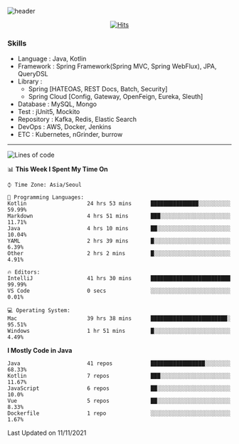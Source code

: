 <!-- Github Profile Readme로 프로필 꾸미기 : https://zzsza.github.io/development/2020/07/10/make-github-profile-readme/ -->

<!-- github theme -->
  <!-- 
    ![header](https://capsule-render.vercel.app/api?type=slice&color=e0f0e3&height=150&section=header&text=beasy&fontSize=45)
  -->
  ![header](https://capsule-render.vercel.app/api?type=soft&color=e0f0e3&height=150&section=header&text=Choi-YongSeok&fontSize=55&animation=twinkling)


<!-- hits count : https://hits.seeyoufarm.com/ -->
<div align=center>
    
  [![Hits](https://hits.seeyoufarm.com/api/count/incr/badge.svg?url=https%3A%2F%2Fgithub.com%2Fchoi-ys&count_bg=%2379C83D&title_bg=%23555555&icon=&icon_color=%23E7E7E7&title=hits&edge_flat=false)](https://hits.seeyoufarm.com)

</div>


<!-- Committed Top Lang -->
<div align=center>
</div>


### Skills
 - Language : Java, Kotlin
 - Framework : Spring Framework(Spring MVC, Spring WebFlux), JPA, QueryDSL
 - Library : 
   - Spring [HATEOAS, REST Docs, Batch, Security]
   - Spring Cloud [Config, Gateway, OpenFeign, Eureka, Sleuth]
 - Database : MySQL, Mongo
 - Test : jUnit5, Mockito
 - Repository : Kafka, Redis, Elastic Search
 - DevOps : AWS, Docker, Jenkins
 - ETC : Kubernetes, nGrinder, burrow

---

<!--START_SECTION:waka-->
![Lines of code](https://img.shields.io/badge/From%20Hello%20World%20I%27ve%20Written-231650%20lines%20of%20code-blue)

📊 **This Week I Spent My Time On** 

```text
⌚︎ Time Zone: Asia/Seoul

💬 Programming Languages: 
Kotlin                   24 hrs 53 mins      ███████████████░░░░░░░░░░   59.99% 
Markdown                 4 hrs 51 mins       ███░░░░░░░░░░░░░░░░░░░░░░   11.71% 
Java                     4 hrs 10 mins       ██░░░░░░░░░░░░░░░░░░░░░░░   10.04% 
YAML                     2 hrs 39 mins       █░░░░░░░░░░░░░░░░░░░░░░░░   6.39% 
Other                    2 hrs 2 mins        █░░░░░░░░░░░░░░░░░░░░░░░░   4.91%

🔥 Editors: 
IntelliJ                 41 hrs 30 mins      █████████████████████████   99.99% 
VS Code                  0 secs              ░░░░░░░░░░░░░░░░░░░░░░░░░   0.01%

💻 Operating System: 
Mac                      39 hrs 38 mins      ████████████████████████░   95.51% 
Windows                  1 hr 51 mins        █░░░░░░░░░░░░░░░░░░░░░░░░   4.49%

```

**I Mostly Code in Java** 

```text
Java                     41 repos            █████████████████░░░░░░░░   68.33% 
Kotlin                   7 repos             ███░░░░░░░░░░░░░░░░░░░░░░   11.67% 
JavaScript               6 repos             ██░░░░░░░░░░░░░░░░░░░░░░░   10.0% 
Vue                      5 repos             ██░░░░░░░░░░░░░░░░░░░░░░░   8.33% 
Dockerfile               1 repo              ░░░░░░░░░░░░░░░░░░░░░░░░░   1.67%

```



 Last Updated on 11/11/2021
<!--END_SECTION:waka-->

<!-- 
![footer](https://capsule-render.vercel.app/api?section=footer&type=slice&color=e0f0e3)
-->


